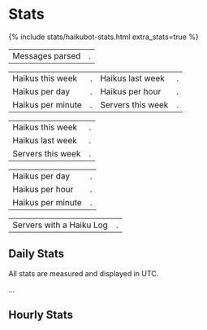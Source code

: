 # Stats

{% include stats/haikubot-stats.html extra_stats=true %}

<table class="stat-table stat-table-single">
    <tbody>
        <tr>
            <td>Messages parsed</td>
            <td class="stat-counter loading" data-api="messagecount" data-loop-time="4000">.</td>
        </tr>
    </tbody>
</table>

<table class="stat-table stat-table-large">
    <tbody>
        <tr>
            <td>Haikus this week</td>
            <td class="stat-counter loading" data-api="haikucountweek" data-loop-time="10000">.</td>
            <td>Haikus last week</td>
            <td class="stat-counter loading" data-api="haikucountlastweek" data-loop-time="300000">.</td>
        </tr>
        <tr>
            <td>Haikus per day</td>
            <td class="stat-counter loading stat-counter-haikus-day">.</td>
            <td>Haikus per hour</td>
            <td class="stat-counter loading stat-counter-haikus-hour">.</td>
        </tr>
        <tr>
            <td>Haikus per minute</td>
            <td class="stat-counter loading stat-counter-haikus-minute">.</td>
            <td>Servers this week</td>
            <td class="stat-counter loading" data-api="servercountweek" data-change="true"  data-loop-time="300000">.</td>
        </tr>
    </tbody>
</table>

<table class="stat-table stat-table-small">
    <tbody>
        <tr>
            <td>Haikus this week</td>
            <td class="stat-counter loading" data-api="haikucountweek" data-loop-time="10000">.</td>
        </tr>
        <tr>
            <td>Haikus last week</td>
            <td class="stat-counter loading" data-api="haikucountlastweek" data-loop-time="300000">.</td>
        </tr>
        <tr>
            <td>Servers this week</td>
            <td class="stat-counter loading" data-api="servercountweek" data-change="true" data-loop-time="300000">.</td>
        </tr>
    </tbody>
</table>

<table class="stat-table stat-table-small">
    <tbody>
        <tr>
            <td>Haikus per day</td>
            <td class="stat-counter loading stat-counter-haikus-day">.</td>
        </tr>
        <tr>
            <td>Haikus per hour</td>
            <td class="stat-counter loading stat-counter-haikus-hour">.</td>
        </tr>
        <tr>
            <td>Haikus per minute</td>
            <td class="stat-counter loading stat-counter-haikus-minute">.</td>
        </tr>
    </tbody>
</table>

<table class="stat-table stat-table-single">
    <tbody>
        <tr>
            <td>Servers with a Haiku Log</td>
            <td class="stat-counter loading" data-api="haikulogcount" data-loop-time="30000">.</td>
        </tr>
    </tbody>
</table>

## Daily Stats

<p>All stats are measured and displayed in UTC.</p>
<p class="time time-utc">...</p>

<canvas id="HaikuChart" class="stat-graph" width="1200" height="600"></canvas>
<canvas id="ServerChart" class="stat-graph" width="1200" height="600"></canvas>

## Hourly Stats

<canvas id="HaikuHourChart" class="stat-graph" width="1200" height="600"></canvas>
<canvas id="MessageHourChart" class="stat-graph" width="1200" height="600"></canvas>
